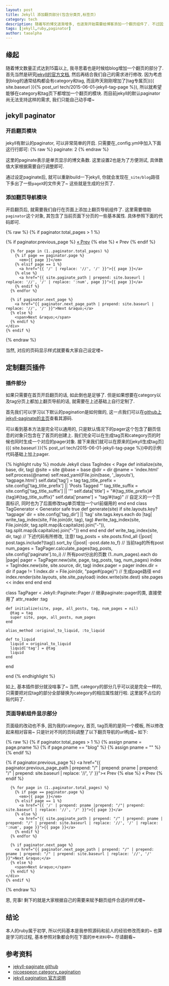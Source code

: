 ```yaml
---
layout: post
title: Jekyll 添加翻页部分(包含分类页,标签页)
category: tech 
description: 随着写的博文逐渐增多, 也逐渐开始需要给博客添加一个翻页组件了. 不过因为jekyll目前默认的paginator只支持博客首页, 在其他页面都是无效的, 所以需要自己动手, 丰衣足食喽...
tags: [jekyll,ruby,paginator] 
author: taoalpha
---
```


## 缘起

随着博文数量正式达到15篇以上, 我寻思着也是时候给blog增加一个翻页的部分了.  首先当然是研究[jekyll的官方文档](http://jekyllrb.com/docs/pagination/), 然后再结合我们自己的需求进行修改. 因为考虑到blog的通常结构都会有category和tag, 而且昨天刚刚增加了[tag专属页]({{ site.baseurl }}{% post_url tech/2015-06-01-jekyll-tag-page %}), 所以就希望能够在category和tag页下都增加一个翻页的模块. 而目前jekyll的默认paginator尚无法支持这样的需求, 我们只能自己动手喽~

## jekyll paginator

### 开启翻页模块

jekyll有默认的paginator, 可以非常简单的开启. 只需要在_config.yml中加入下面这行行即可:
{% raw %}
paginate: 2
{% endraw %}

这里的paginate表示是单页显示的博文条数. 这里设置2也是为了方便测试, 具体数值大家根据需要自行调整即可.

通过设定paginate后, 就可以重新build一下jekyll, 你就会发现在`_site/blog`路径下多出了一些`pageX`的文件夹了~ 这些就是生成的分页了.

### 添加翻页导航模块

开启翻页后, 就需要我们自行在页面上添加上翻页导航组件了. 这里需要借助`paginator`这个对象, 其包含了当前页面下分页的一些基本属性. 具体参照下面的代码即可.

{% raw %}
    {% if paginator.total_pages > 1 %}
    <div class="pagination">
      {% if paginator.previous_page %}
        <a href="{{ paginator.previous_page_path | prepend: site.baseurl | replace: '//', '/' }}">&laquo; Prev</a>
      {% else %}
        <span>&laquo; Prev</span>
      {% endif %}
    
      {% for page in (1..paginator.total_pages) %}
        {% if page == paginator.page %}
          <em>{{ page }}</em>
        {% elsif page == 1 %}
          <a href="{{ '/' | replace: '//', '/' }}">{{ page }}</a>
        {% else %}
          <a href="{{ site.paginate_path | prepend: site.baseurl | replace: '//', '/' | replace: ':num', page }}">{{ page }}</a>
        {% endif %}
      {% endfor %}
    
      {% if paginator.next_page %}
        <a href="{{ paginator.next_page_path | prepend: site.baseurl | replace: '//', '/' }}">Next &raquo;</a>
      {% else %}
        <span>Next &raquo;</span>
      {% endif %}
    </div>
    {% endif %}
{% endraw %}

当然, 对应的页码显示样式就要看大家自己设定喽~

## 定制翻页插件

### 插件部分

如果只需要在首页开启翻页的话, 如此倒也是足够了. 但是如果想要在category以及tag分页上都加上翻页导航的话, 就需要在上述基础上自行定制了.

首先我们可以学习以下默认的pagination是如何做的, 这一点我们可以在[github上jekyll-paginate的主页](https://github.com/jekyll/jekyll-paginate/blob/master/lib/jekyll-paginate/pager.rb)查看其源码.

可以看到基本方法是完全可以通用的, 只是默认情况下的pager这个包含了翻页信息的对象只包含在了首页的创建上. 我们完全可以在生成tag页和category页的时候也同时生成一个对应的pager对象. 接下来我们就可以在原来的[jekyll生成tag页]({{ site.baseurl }}{% post_url tech/2015-06-01-jekyll-tag-page %})中的示例代码基础上加上pager.


{% highlight ruby %}
module Jekyll
  class TagIndex < Page
    def initialize(site, base, dir, tag)
      @site = site
      @base = base
      @dir = dir
      @name = 'index.html'
      self.process(@name)
      self.read_yaml(File.join(base, '_layouts'), 'tagpage.html')
      self.data['tag'] = tag
      tag_title_prefix = site.config['tag_title_prefix'] || 'Posts Tagged &ldquo;'
      tag_title_suffix = site.config['tag_title_suffix'] || '&rdquo;'
      self.data['title'] = "#{tag_title_prefix}#{tag}#{tag_title_suffix}"
      self.data['pname'] = "tag/#{tag}"
      // 自定义的一个页面标识, 同时也为了后面修改tag单页增加一个url前缀用的
    end
  end
  class TagGenerator < Generator
    safe true
    def generate(site)
      if site.layouts.key? 'tagpage'
        dir = site.config['tag_dir'] || 'tag'
        site.tags.keys.each do |tag|
          write_tag_index(site, File.join(dir, tag), tag)
          #write_tag_index(site, File.join(dir, tag.split.map(&:capitalize).join("-")), tag.split.map(&:capitalize).join("-"))
        end
      end
    end
    def write_tag_index(site, dir, tag)
      // 下述代码有所修改, 注意!
      tag_posts = site.posts.find_all {|post| post.tags.include?(tag)}.sort_by {|post| -post.date.to_f}
      // 当前tag的所有post
      num_pages = TagPager.calculate_pages(tag_posts, site.config['paginate'].to_i)
      // 所有post分出的页数
      (1..num_pages).each do |page|
        pager = TagPager.new(site, page, tag_posts, tag, num_pages)
        index = TagIndex.new(site, site.source, dir, tag)
        index.pager = pager
        index.dir = dir
        if page != 1
          index.dir = File.join(dir, "page#{page}")
          // 生成page路径
        end
        index.render(site.layouts, site.site_payload)
        index.write(site.dest)
        site.pages << index
      end
    end
  end

  class TagPager < Jekyll::Paginate::Pager
    // 继承paginate::pager的类, 直接使用了
    attr_reader :tag

    def initialize(site, page, all_posts, tag, num_pages = nil)
      @tag = tag
      super site, page, all_posts, num_pages
    end

    alias_method :original_to_liquid, :to_liquid

    def to_liquid
      liquid = original_to_liquid
      liquid['tag'] = @tag
      liquid
    end
  end

end
{% endhighlight %}

如上, 基本插件部分就没啥事了~ 当然, category的部分几乎可以说是完全一样的, 只需要把对应tag的部分全部替换为category的相应属性就行啦. 这里就不占位的贴代码了.

### 页面导航组件显示部分

页面级的改动也不多, 因为我的category, 首页, tag页用的是同一个模板, 所以修改起来相对容易~ 只是针对不同的页码调整了以下翻页导航的url构成~ 如下:

{% raw %}
    {% if paginator.total_pages > 1 %}
    {% assign pname = page.pname %}
    {% if page.pname == "blog" %}
      {% assign pname = "" %}
    {% endif %}
    <!-- pname就是我之前插件中加入的那个用来表明所属页面属性的, 顺带也故意写成了方便添加url的路径格式, 且下面这些路径还需要根据具体情况自行调整~ -->
    <div class="pagination">
      {% if paginator.previous_page %}
        <a href="{{ paginator.previous_page_path | prepend: "/" | prepend: pname | prepend: "/" | prepend: site.baseurl | replace: '//', '/' }}">&laquo; Prev</a>
      {% else %}
        <span>&laquo; Prev</span>
      {% endif %}
    
      {% for page in (1..paginator.total_pages) %}
        {% if page == paginator.page %}
          <em>{{ page }}</em>
        {% elsif page == 1 %}
          <a href="{{ '/' | prepend: pname |prepend: "/"| prepend: site.baseurl | replace: '//', '/' }}">{{ page }}</a>
        {% else %}
          <a href="{{ site.paginate_path | prepend: "/" | prepend: pname | prepend: "/" | prepend: site.baseurl | replace: '//', '/' | replace: ':num', page }}">{{ page }}</a>
        {% endif %}
      {% endfor %}
    
      {% if paginator.next_page %}
        <a href="{{ paginator.next_page_path | prepend: "/" | prepend: pname | prepend: "/" | prepend: site.baseurl | replace: '//', '/' }}">Next &raquo;</a>
      {% else %}
        <span>Next &raquo;</span>
      {% endif %}
    </div>
    {% endif %}
{% endraw %}

恩, 完事! 剩下的就是大家根据自己的需要来赋予翻页组件合适的样式喽~

## 结论

本人的ruby属于初学, 所以代码基本是我参照源码和前人的经验修改而来的~ 也算是学习的过程, 基本参照对象都会列在下面的`参考资料`中~ 尽请翻看~

## 参考资料

- [jekyll-paginate github](https://github.com/jekyll/jekyll-paginate/)
- [nicoespeon category_pagination](https://github.com/nicoespeon/nicoespeon.github.io/blob/develop/_plugins/category_pagination.rb)
- [jekyll pagination 官方说明](http://jekyllrb.com/docs/pagination/)

